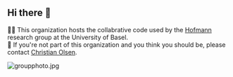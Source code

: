 ## Hi there 👋

🙋‍♀️ This organization hosts the collabrative code used by the [Hofmann](https://hofmannlab.physik.unibas.ch/en/) research group at the University of Basel.<br>
🌈 If you're not part of this organization and you think you should be, please contact [Christian Olsen](https://github.com/chrede88).

![groupphoto.jpg](https://hofmannlab.physik.unibas.ch/fileadmin/_processed_/7/c/csm_2306_foxtrail_4f14a454c0.jpg?1686736163)

